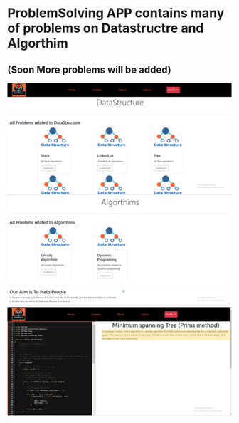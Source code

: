 # ProblemSolving  APP contains many of problems on Datastructre and Algorthim
## (Soon More problems will be added)
<img src="1.PNG">

<img src="2.PNG">

<img src="3.PNG">
